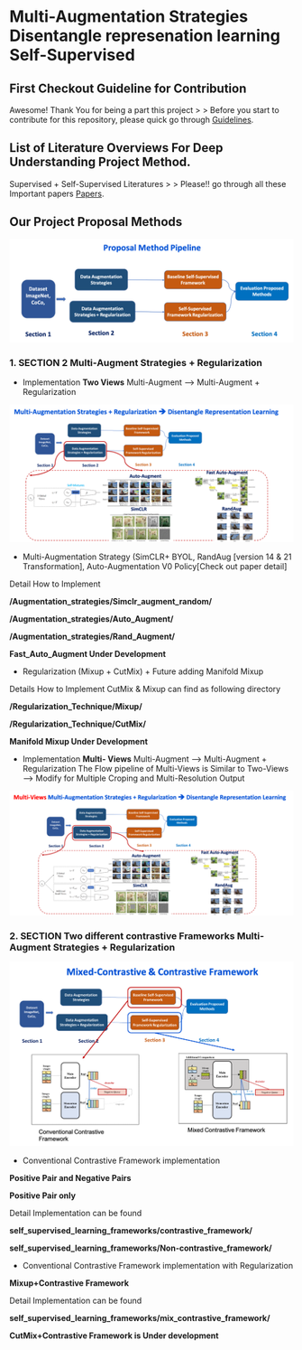 # Multi-Augmentation Strategies Disentangle represenation learning Self-Supervised


## First Checkout Guideline for Contribution

Awesome! Thank You for being a part this project > > 
Before you start to contribute for this repository, please quick go through [Guidelines](contribution_guideline.md).

## List of Literature Overviews For Deep Understanding Project Method. 

Supervised + Self-Supervised Literatures > > 
Please!! go through all these Important papers [Papers](data_augmentation_regularization_literature_overviews.md).


## Our Project Proposal Methods

![](images/Proposal_method_pipeline.png)


### 1. **SECTION 2  Multi-Augment Strategies + Regularization** 

- Implementation **Two Views** Multi-Augment --> Multi-Augment + Regularization

![](images/Multi-Augs-Regularization-Two-Views.png)

+ Multi-Augmentation Strategy (SimCLR+ BYOL, RandAug [version 14 & 21 Transformation], Auto-Augmentation V0 Policy[Check out paper detail]

Detail How to Implement 

**/Augmentation_strategies/Simclr_augment_random/**

**/Augmentation_strategies/Auto_Augment/**

**/Augmentation_strategies/Rand_Augment/**

**Fast_Auto_Augment Under Development**


+ Regularization (Mixup + CutMix) + Future adding Manifold Mixup
 
 Details How to Implement CutMix & Mixup can find as following directory

**/Regularization_Technique/Mixup/**

**/Regularization_Technique/CutMix/**

**Manifold Mixup Under Development**


- Implementation **Multi- Views** Multi-Augment --> Multi-Augment + Regularization
The Flow pipeline of Multi-Views is Similar to Two-Views --> Modify for Multiple Croping and Multi-Resolution Output 

![](images/multi_views_multi_aug_regularization.png)


 

### 2. **SECTION Two different contrastive Frameworks Multi-Augment Strategies + Regularization** 

![](images/Mixed_and_contrastive_framework.png)


+ Conventional Contrastive Framework implementation

**Positive Pair and Negative Pairs**

**Positive Pair only**

Detail Implementation can be found 

**self_supervised_learning_frameworks/contrastive_framework/**

**self_supervised_learning_frameworks/Non-contrastive_framework/**


+ Conventional Contrastive Framework implementation with Regularization 

**Mixup+Contrastive Framework**

Detail Implementation can be found 

**self_supervised_learning_frameworks/mix_contrastive_framework/**

**CutMix+Contrastive Framework is Under development**

